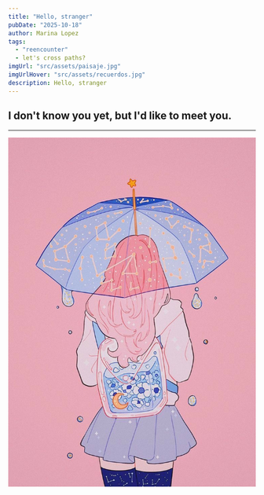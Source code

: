 ```yaml
---
title: "Hello, stranger"
pubDate: "2025-10-18"
author: Marina Lopez
tags:
  - "reencounter"
  - let's cross paths? 
imgUrl: "src/assets/paisaje.jpg"
imgUrlHover: "src/assets/recuerdos.jpg"
description: Hello, stranger 
---
```


## I don't know you yet, but I'd like to meet you. 

---

![Ilustración Peach](src/assets/Peach.jpg)
